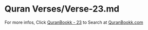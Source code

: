 # Quran Verses/Verse-23.md 

For more infos, Click [QuranBookk - 23](https://www.quranbookk.com/quran/search?q=23) to Search at [QuranBookk.com](http://quranbookk.com/)
